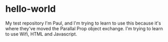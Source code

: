 # hello-world
My test repository
I'm Paul, and I'm trying to learn to use this because it's where they've moved the Parallal Prop object exchange. 
I'm trying to learn to use Wifi, HTML and Javascript.
